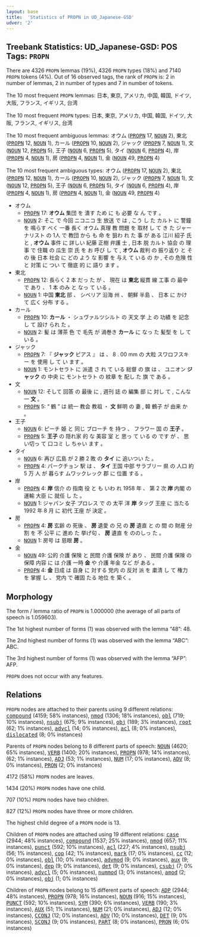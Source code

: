 ```yaml
---
layout: base
title:  'Statistics of PROPN in UD_Japanese-GSD'
udver: '2'
---
```


## Treebank Statistics: UD_Japanese-GSD: POS Tags: `PROPN`

There are 4326 `PROPN` lemmas (19%), 4326 `PROPN` types (18%) and 7140 `PROPN` tokens (4%).
Out of 16 observed tags, the rank of `PROPN` is: 2 in number of lemmas, 2 in number of types and 7 in number of tokens.

The 10 most frequent `PROPN` lemmas: 日本, 東京, アメリカ, 中国, 韓国, ドイツ, 大阪, フランス, イギリス, 台湾

The 10 most frequent `PROPN` types:  日本, 東京, アメリカ, 中国, 韓国, ドイツ, 大阪, フランス, イギリス, 台湾

The 10 most frequent ambiguous lemmas: オウム (<tt><a href="ja_gsd-pos-PROPN.html">PROPN</a></tt> 17, <tt><a href="ja_gsd-pos-NOUN.html">NOUN</a></tt> 2), 東北 (<tt><a href="ja_gsd-pos-PROPN.html">PROPN</a></tt> 12, <tt><a href="ja_gsd-pos-NOUN.html">NOUN</a></tt> 1), カール (<tt><a href="ja_gsd-pos-PROPN.html">PROPN</a></tt> 10, <tt><a href="ja_gsd-pos-NOUN.html">NOUN</a></tt> 2), ジャック (<tt><a href="ja_gsd-pos-PROPN.html">PROPN</a></tt> 7, <tt><a href="ja_gsd-pos-NOUN.html">NOUN</a></tt> 1), 文 (<tt><a href="ja_gsd-pos-NOUN.html">NOUN</a></tt> 12, <tt><a href="ja_gsd-pos-PROPN.html">PROPN</a></tt> 5), 王子 (<tt><a href="ja_gsd-pos-NOUN.html">NOUN</a></tt> 6, <tt><a href="ja_gsd-pos-PROPN.html">PROPN</a></tt> 5), タイ (<tt><a href="ja_gsd-pos-NOUN.html">NOUN</a></tt> 6, <tt><a href="ja_gsd-pos-PROPN.html">PROPN</a></tt> 4), 岸 (<tt><a href="ja_gsd-pos-PROPN.html">PROPN</a></tt> 4, <tt><a href="ja_gsd-pos-NOUN.html">NOUN</a></tt> 1), 房 (<tt><a href="ja_gsd-pos-PROPN.html">PROPN</a></tt> 4, <tt><a href="ja_gsd-pos-NOUN.html">NOUN</a></tt> 1), 金 (<tt><a href="ja_gsd-pos-NOUN.html">NOUN</a></tt> 49, <tt><a href="ja_gsd-pos-PROPN.html">PROPN</a></tt> 4)

The 10 most frequent ambiguous types:  オウム (<tt><a href="ja_gsd-pos-PROPN.html">PROPN</a></tt> 17, <tt><a href="ja_gsd-pos-NOUN.html">NOUN</a></tt> 2), 東北 (<tt><a href="ja_gsd-pos-PROPN.html">PROPN</a></tt> 12, <tt><a href="ja_gsd-pos-NOUN.html">NOUN</a></tt> 1), カール (<tt><a href="ja_gsd-pos-PROPN.html">PROPN</a></tt> 10, <tt><a href="ja_gsd-pos-NOUN.html">NOUN</a></tt> 2), ジャック (<tt><a href="ja_gsd-pos-PROPN.html">PROPN</a></tt> 7, <tt><a href="ja_gsd-pos-NOUN.html">NOUN</a></tt> 1), 文 (<tt><a href="ja_gsd-pos-NOUN.html">NOUN</a></tt> 12, <tt><a href="ja_gsd-pos-PROPN.html">PROPN</a></tt> 5), 王子 (<tt><a href="ja_gsd-pos-NOUN.html">NOUN</a></tt> 6, <tt><a href="ja_gsd-pos-PROPN.html">PROPN</a></tt> 5), タイ (<tt><a href="ja_gsd-pos-NOUN.html">NOUN</a></tt> 6, <tt><a href="ja_gsd-pos-PROPN.html">PROPN</a></tt> 4), 岸 (<tt><a href="ja_gsd-pos-PROPN.html">PROPN</a></tt> 4, <tt><a href="ja_gsd-pos-NOUN.html">NOUN</a></tt> 1), 房 (<tt><a href="ja_gsd-pos-PROPN.html">PROPN</a></tt> 4, <tt><a href="ja_gsd-pos-NOUN.html">NOUN</a></tt> 1), 金 (<tt><a href="ja_gsd-pos-NOUN.html">NOUN</a></tt> 49, <tt><a href="ja_gsd-pos-PROPN.html">PROPN</a></tt> 4)


* オウム
  * <tt><a href="ja_gsd-pos-PROPN.html">PROPN</a></tt> 17: <b>オウム</b> 集団 を 潰す ため に も 必要 な ん です 。
  * <tt><a href="ja_gsd-pos-NOUN.html">NOUN</a></tt> 2: そこ で 今回 ニコニコ 生 放送 で は , こう し た カルト に 警鐘 を 鳴らす べく 一番 長く オウム 真理 教 問題 を 取材 し て き た ジャーナリスト の 1人 で 教団 から も 命 を 狙わ れ た 事 が ある 江川 紹子 氏 と , <b>オウム</b> 事件 に 詳しい 紀藤 正樹 弁護 士 , 日本 脱 カルト 協会 の 理事 で 住職 の 瓜生 崇 氏 を お 呼び し て , <b>オウム</b> 裁判 の 振り返り と その 後 日本 社会 に どの よう な 影響 を 与え て いる の か , その 危険 性 と 対策 に つい て 徹底 的 に 語り ます 。
* 東北
  * <tt><a href="ja_gsd-pos-PROPN.html">PROPN</a></tt> 12: 長らく 2 本 だっ た が 、 現在 は <b>東北</b> 縦貫 線 工事 の 最中 で あり 、 1 本 のみ と なっ て いる 。
  * <tt><a href="ja_gsd-pos-NOUN.html">NOUN</a></tt> 1: 中国 <b>東北</b> 部 、 シベリア 沿海 州 、 朝鮮 半島 、 日本 に かけ て 広く 分布 する 。
* カール
  * <tt><a href="ja_gsd-pos-PROPN.html">PROPN</a></tt> 10: <b>カール</b> ・ シュヴァルツシルト の 天文 学 上 の 功績 を 記念 し て 設け られ た 。
  * <tt><a href="ja_gsd-pos-NOUN.html">NOUN</a></tt> 2: 髪 は 薄茶 色 で 毛先 が 渦巻き <b>カール</b> に なっ た 髪型 を し て いる 。
* ジャック
  * <tt><a href="ja_gsd-pos-PROPN.html">PROPN</a></tt> 7: 『 <b>ジャック</b> ピアス 』 は 、 8 . 00 mm の 大粒 スワロフスキー を 使用 し て い ます 。
  * <tt><a href="ja_gsd-pos-NOUN.html">NOUN</a></tt> 1: モントセラト に 派遣 さ れ て いる 総督 の 旗 は 、 ユニオン <b>ジャック</b> の 中央 に モントセラト の 紋章 を 配し た 旗 で ある 。
* 文
  * <tt><a href="ja_gsd-pos-NOUN.html">NOUN</a></tt> 12: そして 回答 の 最後 に , 週刊 誌 の 編集 部 に 対し て , こんな 一 <b>文</b> 。
  * <tt><a href="ja_gsd-pos-PROPN.html">PROPN</a></tt> 5: “ 鶴 ” は 統一 教会 教祖 ・ <b>文</b> 鮮明 の 妻 , 韓 鶴子 が 由来 か 。
* 王子
  * <tt><a href="ja_gsd-pos-NOUN.html">NOUN</a></tt> 6: ピーチ 姫 と 同じ ブローチ を 持つ 、 フラワー 国 の <b>王子</b> 。
  * <tt><a href="ja_gsd-pos-PROPN.html">PROPN</a></tt> 5: <b>王子</b> の 隠れ家 的 な 美容 室 と 思っ て いる の です が 、 思い切っ て 口コミ し ちゃい ます 。
* タイ
  * <tt><a href="ja_gsd-pos-NOUN.html">NOUN</a></tt> 6: 再び 広島 が 2 勝 2 敗 の <b>タイ</b> に 追いつい た 。
  * <tt><a href="ja_gsd-pos-PROPN.html">PROPN</a></tt> 4: パークチョン 駅 は 、 <b>タイ</b> 王国 中部 サラブリー 県 の 人口 約 5 万 人 が 暮らす ムワックレック 郡 に 位置 する 。
* 岸
  * <tt><a href="ja_gsd-pos-PROPN.html">PROPN</a></tt> 4: <b>岸</b> 信介 の 指南 役 と も いわ れ 1958 年 、 第 2 次 <b>岸</b> 内閣 の 運輸 大臣 に 就任 し た 。
  * <tt><a href="ja_gsd-pos-NOUN.html">NOUN</a></tt> 1: ジャパン 女子 プロレス で の 太平 洋 <b>岸</b> タッグ 王座 に 当たる 1992 年 8 月 に 初代 王座 が 決定 。
* 房
  * <tt><a href="ja_gsd-pos-PROPN.html">PROPN</a></tt> 4: <b>房</b> 玄齢 の 死後 、 <b>房</b> 遺愛 の 兄 の <b>房</b> 遺直 と の 間 の 財産 分割 を 不 公平 に 進め た 挙げ句 、 <b>房</b> 遺直 を ののしっ た 。
  * <tt><a href="ja_gsd-pos-NOUN.html">NOUN</a></tt> 1: 房号 は 慈眼 <b>房</b> 。
* 金
  * <tt><a href="ja_gsd-pos-NOUN.html">NOUN</a></tt> 49: 公的 介護 保険 と 民間 介護 保険 が あり 、 民間 介護 保険 の 保障 内容 に は 介護 一時 <b>金</b> や 介護 年金 など が ある 。
  * <tt><a href="ja_gsd-pos-PROPN.html">PROPN</a></tt> 4: <b>金</b> 日成 は 自身 に 対する 党内 の 反対 派 を 粛清 し て 権力 を 掌握 し 、 党内 で 確固 たる 地位 を 築く 。

## Morphology

The form / lemma ratio of `PROPN` is 1.000000 (the average of all parts of speech is 1.059603).

The 1st highest number of forms (1) was observed with the lemma “48”: 48.

The 2nd highest number of forms (1) was observed with the lemma “ABC”: ABC.

The 3rd highest number of forms (1) was observed with the lemma “AFP”: AFP.

`PROPN` does not occur with any features.


## Relations

`PROPN` nodes are attached to their parents using 9 different relations: <tt><a href="ja_gsd-dep-compound.html">compound</a></tt> (4159; 58% instances), <tt><a href="ja_gsd-dep-nmod.html">nmod</a></tt> (1306; 18% instances), <tt><a href="ja_gsd-dep-obl.html">obl</a></tt> (719; 10% instances), <tt><a href="ja_gsd-dep-nsubj.html">nsubj</a></tt> (675; 9% instances), <tt><a href="ja_gsd-dep-obj.html">obj</a></tt> (189; 3% instances), <tt><a href="ja_gsd-dep-root.html">root</a></tt> (62; 1% instances), <tt><a href="ja_gsd-dep-advcl.html">advcl</a></tt> (14; 0% instances), <tt><a href="ja_gsd-dep-acl.html">acl</a></tt> (8; 0% instances), <tt><a href="ja_gsd-dep-dislocated.html">dislocated</a></tt> (8; 0% instances)

Parents of `PROPN` nodes belong to 8 different parts of speech: <tt><a href="ja_gsd-pos-NOUN.html">NOUN</a></tt> (4620; 65% instances), <tt><a href="ja_gsd-pos-VERB.html">VERB</a></tt> (1400; 20% instances), <tt><a href="ja_gsd-pos-PROPN.html">PROPN</a></tt> (978; 14% instances),  (62; 1% instances), <tt><a href="ja_gsd-pos-ADJ.html">ADJ</a></tt> (53; 1% instances), <tt><a href="ja_gsd-pos-NUM.html">NUM</a></tt> (17; 0% instances), <tt><a href="ja_gsd-pos-ADV.html">ADV</a></tt> (8; 0% instances), <tt><a href="ja_gsd-pos-PRON.html">PRON</a></tt> (2; 0% instances)

4172 (58%) `PROPN` nodes are leaves.

1434 (20%) `PROPN` nodes have one child.

707 (10%) `PROPN` nodes have two children.

827 (12%) `PROPN` nodes have three or more children.

The highest child degree of a `PROPN` node is 13.

Children of `PROPN` nodes are attached using 19 different relations: <tt><a href="ja_gsd-dep-case.html">case</a></tt> (2944; 48% instances), <tt><a href="ja_gsd-dep-compound.html">compound</a></tt> (1537; 25% instances), <tt><a href="ja_gsd-dep-nmod.html">nmod</a></tt> (657; 11% instances), <tt><a href="ja_gsd-dep-punct.html">punct</a></tt> (592; 10% instances), <tt><a href="ja_gsd-dep-acl.html">acl</a></tt> (227; 4% instances), <tt><a href="ja_gsd-dep-nsubj.html">nsubj</a></tt> (56; 1% instances), <tt><a href="ja_gsd-dep-cop.html">cop</a></tt> (42; 1% instances), <tt><a href="ja_gsd-dep-mark.html">mark</a></tt> (17; 0% instances), <tt><a href="ja_gsd-dep-cc.html">cc</a></tt> (12; 0% instances), <tt><a href="ja_gsd-dep-obl.html">obl</a></tt> (10; 0% instances), <tt><a href="ja_gsd-dep-advmod.html">advmod</a></tt> (9; 0% instances), <tt><a href="ja_gsd-dep-aux.html">aux</a></tt> (9; 0% instances), <tt><a href="ja_gsd-dep-dep.html">dep</a></tt> (9; 0% instances), <tt><a href="ja_gsd-dep-det.html">det</a></tt> (9; 0% instances), <tt><a href="ja_gsd-dep-csubj.html">csubj</a></tt> (7; 0% instances), <tt><a href="ja_gsd-dep-advcl.html">advcl</a></tt> (5; 0% instances), <tt><a href="ja_gsd-dep-nummod.html">nummod</a></tt> (3; 0% instances), <tt><a href="ja_gsd-dep-amod.html">amod</a></tt> (2; 0% instances), <tt><a href="ja_gsd-dep-obj.html">obj</a></tt> (1; 0% instances)

Children of `PROPN` nodes belong to 15 different parts of speech: <tt><a href="ja_gsd-pos-ADP.html">ADP</a></tt> (2944; 48% instances), <tt><a href="ja_gsd-pos-PROPN.html">PROPN</a></tt> (978; 16% instances), <tt><a href="ja_gsd-pos-NOUN.html">NOUN</a></tt> (916; 15% instances), <tt><a href="ja_gsd-pos-PUNCT.html">PUNCT</a></tt> (592; 10% instances), <tt><a href="ja_gsd-pos-SYM.html">SYM</a></tt> (390; 6% instances), <tt><a href="ja_gsd-pos-VERB.html">VERB</a></tt> (190; 3% instances), <tt><a href="ja_gsd-pos-AUX.html">AUX</a></tt> (51; 1% instances), <tt><a href="ja_gsd-pos-NUM.html">NUM</a></tt> (21; 0% instances), <tt><a href="ja_gsd-pos-ADJ.html">ADJ</a></tt> (12; 0% instances), <tt><a href="ja_gsd-pos-CCONJ.html">CCONJ</a></tt> (12; 0% instances), <tt><a href="ja_gsd-pos-ADV.html">ADV</a></tt> (10; 0% instances), <tt><a href="ja_gsd-pos-DET.html">DET</a></tt> (9; 0% instances), <tt><a href="ja_gsd-pos-SCONJ.html">SCONJ</a></tt> (9; 0% instances), <tt><a href="ja_gsd-pos-PART.html">PART</a></tt> (8; 0% instances), <tt><a href="ja_gsd-pos-PRON.html">PRON</a></tt> (6; 0% instances)

